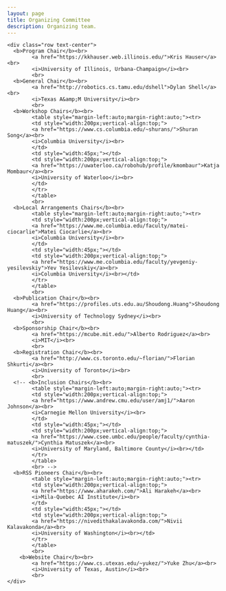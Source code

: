 ```yaml
---
layout: page
title: Organizing Committee
description: Organizing team.
---
```



<div>

    <div class="row text-center">
      <b>Program Chair</b><br>
            <a href="https://kkhauser.web.illinois.edu/">Kris Hauser</a><br>
            <i>University of Illinois, Urbana-Champaign</i><br>
            <br>
      <b>General Chair</b><br>
            <a href="http://robotics.cs.tamu.edu/dshell">Dylan Shell</a><br>
            <i>Texas A&amp;M University</i><br>
            <br>
      <b>Workshop Chairs</b><br>
            <table style="margin-left:auto;margin-right:auto;"><tr>
            <td style="width:200px;vertical-align:top;">
            <a href="https://www.cs.columbia.edu/~shurans/">Shuran Song</a><br>
            <i>Columbia University</i><br>
            </td>
            <td style="width:45px;"></td>
            <td style="width:200px;vertical-align:top;">
            <a href="https://uwaterloo.ca/robohub/profile/kmombaur">Katja Mombaur</a><br>
            <i>University of Waterloo</i><br>
            </td>
            </tr>
            </table>
            <br>
      <b>Local Arrangements Chairs</b><br>
            <table style="margin-left:auto;margin-right:auto;"><tr>
            <td style="width:200px;vertical-align:top;">
            <a href="https://www.me.columbia.edu/faculty/matei-ciocarlie">Matei Ciocarlie</a><br>
            <i>Columbia University</i><br>
            </td>
            <td style="width:45px;"></td>
            <td style="width:200px;vertical-align:top;">
            <a href="https://www.me.columbia.edu/faculty/yevgeniy-yesilevskiy">Yev Yesilevskiy</a><br>
            <i>Columbia University</i><br></td>
            </tr>
            </table>
            <br>
      <b>Publication Chair</b><br>
            <a href="https://profiles.uts.edu.au/Shoudong.Huang">Shoudong Huang</a><br>
            <i>University of Technology Sydney</i><br>
            <br>
      <b>Sponsorship Chair</b><br>
            <a href="https://mcube.mit.edu/">Alberto Rodriguez</a><br>
            <i>MIT</i><br>
            <br>
      <b>Registration Chair</b><br>
            <a href="http://www.cs.toronto.edu/~florian/">Florian Shkurti</a><br>
            <i>University of Toronto</i><br>
            <br>
      <!-- <b>Inclusion Chairs</b><br>
            <table style="margin-left:auto;margin-right:auto;"><tr>
            <td style="width:200px;vertical-align:top;">
            <a href="https://www.andrew.cmu.edu/user/amj1/">Aaron Johnson</a><br>
            <i>Carnegie Mellon University</i><br>
            </td>
            <td style="width:45px;"></td>
            <td style="width:200px;vertical-align:top;">
            <a href="https://www.csee.umbc.edu/people/faculty/cynthia-matuszek/">Cynthia Matuszek</a><br>
            <i>University of Maryland, Baltimore County</i><br></td>
            </tr>
            </table>
            <br> -->
      <b>RSS Pioneers Chair</b><br>
            <table style="margin-left:auto;margin-right:auto;"><tr>
            <td style="width:200px;vertical-align:top;">
            <a href="https://www.aharakeh.com/">Ali Harakeh</a><br>
            <i>Mila-Quebec AI Institute</i><br>
            </td>
            <td style="width:45px;"></td>
            <td style="width:200px;vertical-align:top;">
            <a href="https://nivedithakalavakonda.com/">Nivii Kalavakonda</a><br>
            <i>University of Washington</i><br></td>
            </tr>
            </table>
            <br>
	    <b>Website Chair</b><br>
            <a href="https://www.cs.utexas.edu/~yukez/">Yuke Zhu</a><br>
            <i>University of Texas, Austin</i><br>
            <br>
    </div>

</div>









